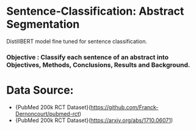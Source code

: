# Sentence-Classification: Abstract Segmentation
DistillBERT model fine tuned for sentence classification.

### **Objective** : Classify each sentence of an abstract into Objectives, Methods, Conclusions, Results and Background.

# Data Source:
* {PubMed 200k RCT Dataset}(https://github.com/Franck-Dernoncourt/pubmed-rct)
* {PubMed 200k RCT Dataset}(https://arxiv.org/abs/1710.06071)
